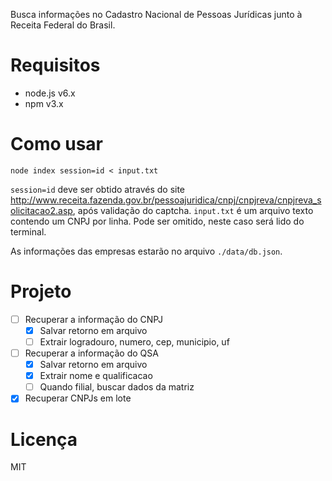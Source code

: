 
Busca informações no Cadastro Nacional de Pessoas Jurídicas junto à Receita Federal do Brasil.

# Requisitos

* node.js v6.x
* npm v3.x

# Como usar

```
node index session=id < input.txt
```

`session=id` deve ser obtido através do site http://www.receita.fazenda.gov.br/pessoajuridica/cnpj/cnpjreva/cnpjreva_solicitacao2.asp, após validação do captcha.
`input.txt` é um arquivo texto contendo um CNPJ por linha. Pode ser omitido, neste caso será lido do terminal.

As informações das empresas estarão no arquivo `./data/db.json`.

# Projeto

* [ ] Recuperar a informação do CNPJ
    * [X] Salvar retorno em arquivo
    * [ ] Extrair logradouro, numero, cep, municipio, uf
* [ ] Recuperar a informação do QSA
    * [X] Salvar retorno em arquivo
    * [X] Extrair nome e qualificacao
    * [ ] Quando filial, buscar dados da matriz
* [X] Recuperar CNPJs em lote

# Licença

MIT
